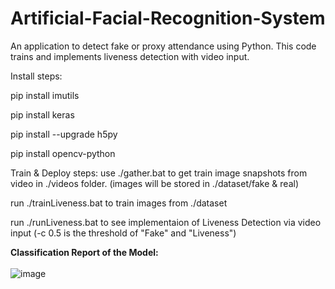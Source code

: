 # Artificial-Facial-Recognition-System
An application to detect fake or proxy attendance using Python.
This code trains and implements liveness detection with video input.

Install steps:

pip install imutils

pip install keras

pip install --upgrade h5py

pip install opencv-python

Train & Deploy steps:
use ./gather.bat to get train image snapshots from video in ./videos folder. (images will be stored in ./dataset/fake & real)

run ./trainLiveness.bat to train images from ./dataset

run ./runLiveness.bat to see implementaion of Liveness Detection via video input (-c 0.5 is the threshold of "Fake" and "Liveness")

**Classification Report of the Model:**
<br>
<br>
![image](https://user-images.githubusercontent.com/55009076/158629960-beed50a3-c785-41d7-824b-59e113e35843.png)





 
  
 
 
  
  
 




